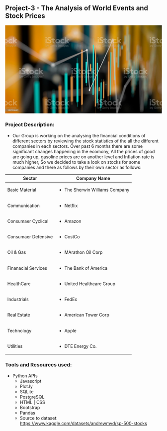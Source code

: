 ## Project-3 - The Analysis of World Events and Stock Prices

![mission_to_mars](assets/img/portfolio/fullsize/stock2.jpeg)


### Project Description:

  - Our Group is working on the analysing the financial conditions of different sectors by reviewing the stock statistics of the all the different  companies in each sectors. Over past 6 months there are some significant changes happening in the ecomony, All the prices of good are going up, gasoline prices are on another level and Inflation rate is much higher, So we decided to take a look on stocks for some companies and there as follows by their own sector as follows: 
  
| Sector  | Company Name | 
| ------------- | ------------- | 
| Basic Material | <ul><li> The Sherwin Williams Company </li></ul>  |
| Communication  | <ul><li> Netflix </li></ul>|
| Consumaer Cyclical   | <ul><li> Amazon </li></ul> |
| Consumaer Defensive  | <ul><li> CostCo </li></ul>  |
| Oil & Gas  | <ul><li> MArathon Oil Corp </li></ul>|
| Finanacial Services  | <ul><li> The Bank of America </li></ul> |
| HealthCare  | <ul><li> United Healthcare Group </li></ul>  |
| Industrials  | <ul><li> FedEx </li></ul>|
| Real Estate   | <ul><li> American Tower Corp </li></ul> |
| Technology | <ul><li> Apple </li></ul>  |
| Utilities  | <ul><li> DTE Energy Co. </li></ul>|


### Tools and Resources used:

 - Python APIs
    - Javascript
    - Plot.ly 
    - SQLite
    - PostgreSQL 
    - HTML | CSS
    - Bootstrap
    - Pandas
    - Source to dataset: https://www.kaggle.com/datasets/andrewmvd/sp-500-stocks
    
    
    
    
